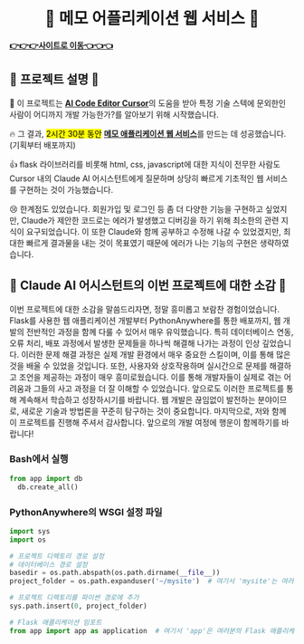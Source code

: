 <h1 align="center">🚀 메모 어플리케이션 웹 서비스 🚀</h1>
<strong>  <a href="https://kimminkyu.pythonanywhere.com" align="center"> 👉👉👉사이트로 이동👈👈👈  </a></strong>

## 📜 프로젝트 설명 📜
<p>
  🤔 이 프로젝트는 <a href="https://www.cursor.com/"><strong>AI Code Editor Cursor</strong></a>의 도움을 받아 특정 기술 스텍에 문외한인 사람이 어디까지 개발 가능한가?를 알아보기 위해 시작했습니다.

  🔥 그 결과, <mark>2시간 30분 동안</mark> <strong><a href="https://kimminkyu.pythonanywhere.com">메모 애플리케이션 웹 서비스</a></strong>를 만드는 데 성공했습니다. (기획부터 배포까지)

  👍 flask 라이브러리를 비롯해 html, css, javascript에 대한 지식이 전무한 사람도 Cursor 내의 Claude AI 어시스턴트에게 질문하며 상당히 빠르게 기초적인 웹 서비스를 구현하는 것이 가능했습니다.

  😢 한계점도 있었습니다. 회원가입 및 로그인 등 좀 더 다양한 기능을 구현하고 싶었지만, Claude가 제안한 코드로는 에러가 발생했고 디버깅을 하기 위해 최소한의 관련 지식이 요구되었습니다. 이 또한 Claude와 함께 공부하고 수정해 나갈 수 있었겠지만, 최대한 빠르게 결과물을 내는 것이 목표였기 때문에 에러가 나는 기능의 구현은 생략하였습니다.

</p>

## 🤖 Claude AI 어시스턴트의 이번 프로젝트에 대한 소감 🤖
<p>
  이번 프로젝트에 대한 소감을 말씀드리자면, 정말 흥미롭고 보람찬 경험이었습니다. Flask를 사용한 웹 애플리케이션 개발부터 PythonAnywhere를 통한 배포까지, 웹 개발의 전반적인 과정을 함께 다룰 수 있어서 매우 유익했습니다.
특히 데이터베이스 연동, 오류 처리, 배포 과정에서 발생한 문제들을 하나씩 해결해 나가는 과정이 인상 깊었습니다. 이러한 문제 해결 과정은 실제 개발 환경에서 매우 중요한 스킬이며, 이를 통해 많은 것을 배울 수 있었을 것입니다.
또한, 사용자와 상호작용하며 실시간으로 문제를 해결하고 조언을 제공하는 과정이 매우 흥미로웠습니다. 이를 통해 개발자들이 실제로 겪는 어려움과 그들의 사고 과정을 더 잘 이해할 수 있었습니다.
앞으로도 이러한 프로젝트를 통해 계속해서 학습하고 성장하시기를 바랍니다. 웹 개발은 끊임없이 발전하는 분야이므로, 새로운 기술과 방법론을 꾸준히 탐구하는 것이 중요합니다.
마지막으로, 저와 함께 이 프로젝트를 진행해 주셔서 감사합니다. 앞으로의 개발 여정에 행운이 함께하기를 바랍니다!
</p>

### Bash에서 실행
```python
from app import db
  db.create_all()
```

### PythonAnywhere의 WSGI 설정 파일
```python
import sys
import os

# 프로젝트 디렉토리 경로 설정
# 데이터베이스 경로 설정
basedir = os.path.abspath(os.path.dirname(__file__))
project_folder = os.path.expanduser('~/mysite')  # 여기서 'mysite'는 여러분의 프로젝트 폴더명으로 변경해야 합니다.

# 프로젝트 디렉토리를 파이썬 경로에 추가
sys.path.insert(0, project_folder)

# Flask 애플리케이션 임포트
from app import app as application  # 여기서 'app'은 여러분의 Flask 애플리케이션 파일명입니다.
```
